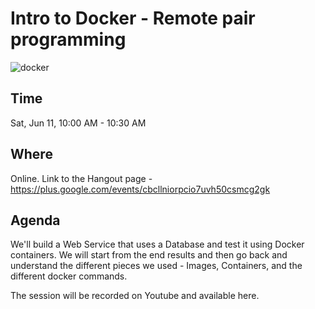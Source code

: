 <meta property="og:title" content="Hello World in Go - Remote pair programming party" />
<meta property="og:image" content="https://oren.github.io/images/go.jpg" />

<meta name="twitter:title" content="Hello World in Go - Remote pair programming party">
<meta name="twitter:creator" content="@oreng">
<meta name="twitter:image:src" content="https://oren.github.io/images/go.jpg">

# Intro to Docker - Remote pair programming

![docker](http://www.dwmkerr.com/content/images/2016/04/Flow.png)

## Time
Sat, Jun 11, 10:00 AM - 10:30 AM

## Where
Online. Link to the Hangout page -  https://plus.google.com/events/cbcllniorpcio7uvh50csmcg2gk

## Agenda
We'll build a Web Service that uses a Database and test it using Docker containers. We will start from the end results and then go back and understand the different pieces we used - Images, Containers, and the different docker commands.

The session will be recorded on Youtube and available here.

